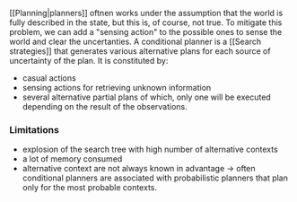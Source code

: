 [[Planning|planners]] oftnen works under the assumption that the world is fully described in the state, but this is, of course, not true. To mitigate this problem, we can add a "sensing action" to the possible ones to sense the world and clear the uncertanties.
A conditional planner is a [[Search strategies]] that generates various alternative plans for each source of uncertainty of the plan. It is constituted by:
- casual actions
- sensing actions for retrieving unknown information
- several alternative partial plans of which, only one will be executed depending on the result of the observations.

### Limitations
- explosion of the search tree with high number of alternative contexts
- a lot of memory consumed
- alternative context are not always known in advantage
-> often conditional planners are associated with probabilistic planners that plan only for the most probable contexts.